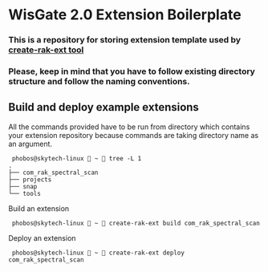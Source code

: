 # WisGate 2.0 Extension Boilerplate
### This is a repository for storing extension template used by [create-rak-ext tool](https://git.rak-internal.net/product-rd/gateway/forge/sig/extension/create-rak-ext)
### Please, keep in mind that you have to follow existing directory structure and follow the naming conventions.

## Build and deploy example extensions
All the commands provided have to be run from directory which contains your extension repository because commands are taking directory name as an argument.

```shell
 phobos@skytech-linux  ~  tree -L 1
.
├── com_rak_spectral_scan
├── projects
├── snap
└── tools
```
Build an extension
```shell
 phobos@skytech-linux  ~  create-rak-ext build com_rak_spectral_scan
```
Deploy an extension
```shell
 phobos@skytech-linux  ~  create-rak-ext deploy com_rak_spectral_scan
```
